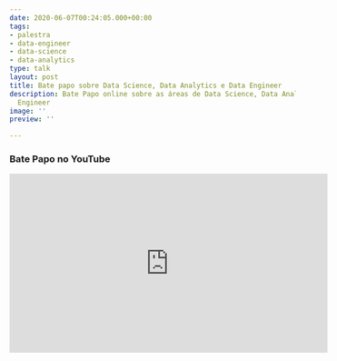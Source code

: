 ```yaml
---
date: 2020-06-07T00:24:05.000+00:00
tags:
- palestra
- data-engineer
- data-science
- data-analytics
type: talk
layout: post
title: Bate papo sobre Data Science, Data Analytics e Data Engineer
description: Bate Papo online sobre as áreas de Data Science, Data Analytics e Data
  Engineer
image: ''
preview: ''

---
```

### Bate Papo no YouTube

<iframe width="560" height="315" src="https://www.youtube.com/embed/OiE7CVi1QCA" frameborder="0" allow="accelerometer; autoplay; clipboard-write; encrypted-media; gyroscope; picture-in-picture" allowfullscreen></iframe>